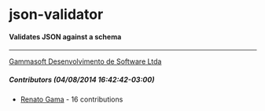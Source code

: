 # json-validator
#### Validates JSON against a schema
---
[Gammasoft Desenvolvimento de Software Ltda](mailto:contact@gammasoft.com.br)  

##### Contributors (04/08/2014 16:42:42-03:00)
- [Renato Gama](https://github.com/renatoargh) - 16 contributions